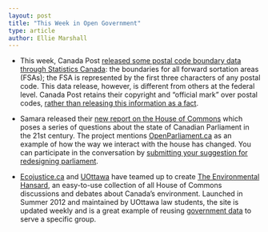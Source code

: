 ```yaml
---
layout: post
title: "This Week in Open Government"
type: article
author: Ellie Marshall
---
```

- This week, Canada Post [released some postal code boundary data](http://www.sunnewsnetwork.ca/sunnews/canada/archives/2013/02/20130207-095833.html) [through Statistics Canada](http://www5.statcan.gc.ca/bsolc/olc-cel/olc-cel?catno=92-179-X&lang=eng): the boundaries for all forward sortation areas (FSAs); the FSA is represented by the first three characters of any postal code. This data release, however, is different from others at the federal level. Canada Post retains their copyright and “official mark” over postal codes, [rather than releasing this information as a fact](http://o.canada.com/2013/02/06/canada-post-copyright-lawsuit-still-going-ahead-bucking-trend-from-rest-of-government/). 

- Samara released their [new report on the House of Commons](http://www.samaracanada.com/what-we-do/current-research/lost-in-translation) which poses a series of questions about the state of Canadian Parliament in the 21st century. The project mentions [OpenParliament.ca](http://www.openparliament.ca) as an example of how the way we interact with the house has changed. You can participate in the conversation by [submitting your suggestion for redesigning parliament](http://www.samaracanada.com/what-we-do/redesigning-parliament). 

- [Ecojustice.ca](http://www.ecojustice.ca) and [UOttawa](http://www.uottawa.ca) have teamed up to create [The Environmental Hansard](http://envirohansard.ca/), an easy-to-use collection of all House of Commons discussions and debates about Canada’s environment. Launched in Summer 2012 and maintained by UOttawa law students, the site is updated weekly and is a great example of reusing [government data](http://www.parl.gc.ca/housechamberbusiness/chambersittings.aspx) to serve a specific group.